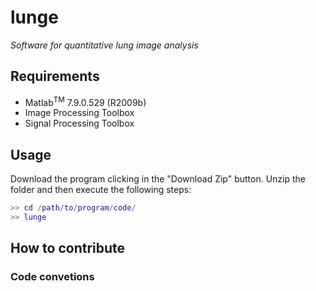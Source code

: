 # lunge

*Software for quantitative lung image analysis*

## Requirements
- Matlab<sup>TM</sup> 7.9.0.529 (R2009b)
- Image Processing Toolbox
- Signal Processing Toolbox

## Usage
Download the program clicking in the "Download Zip" button. Unzip the folder
and then execute the following steps:

```matlab
>> cd /path/to/program/code/
>> lunge
```

## How to contribute

### Code convetions
